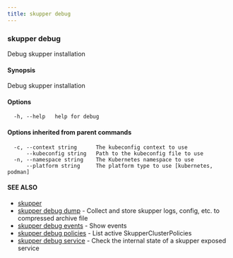 ```yaml
---
title: skupper debug
---
```

### skupper debug

Debug skupper installation

#### Synopsis

Debug skupper installation

#### Options

```
  -h, --help   help for debug
```

#### Options inherited from parent commands

```
  -c, --context string      The kubeconfig context to use
      --kubeconfig string   Path to the kubeconfig file to use
  -n, --namespace string    The Kubernetes namespace to use
      --platform string     The platform type to use [kubernetes, podman]
```

#### SEE ALSO

* [skupper](index.html) 
* [skupper debug dump](skupper_debug_dump.html)	 - Collect and store skupper logs, config, etc. to compressed archive file
* [skupper debug events](skupper_debug_events.html)	 - Show events
* [skupper debug policies](skupper_debug_policies.html)	 - List active SkupperClusterPolicies
* [skupper debug service](skupper_debug_service.html)	 - Check the internal state of a skupper exposed service

<!-- ###### Auto generated by spf13/cobra on 29-May-2024
 -->